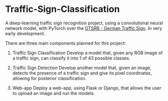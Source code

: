 # Traffic-Sign-Classification
A deep-learning traffic sign recognition project, using a convolutional neural network model, with PyTorch over the [GTSRB - German Traffic Sign](https://www.kaggle.com/datasets/meowmeowmeowmeowmeow/gtsrb-german-traffic-sign?resource=download). In very early development.

There are three main components planned for this project:

1) Traffic Sign Classification
Develop a model that, given any RGB image of a traffic sign, can classify it into 1 of 43 possible classes.

2) Traffic Sign Detection
Develop another model that, given an image, detects the presence of a traffic sign and give its pixel coordinates, allowing for posterior classification.

3) Web-app
Deploy a web-app, using Flask or Django, that allows the user to upload an image and run the models.
